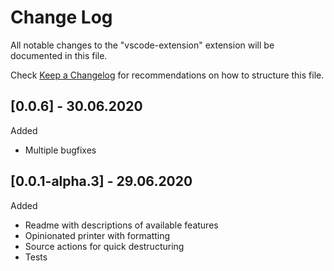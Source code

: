 # Change Log

All notable changes to the "vscode-extension" extension will be documented in this file.

Check [Keep a Changelog](http://keepachangelog.com/) for recommendations on how to structure this file.

## [0.0.6] - 30.06.2020
Added
- Multiple bugfixes

## [0.0.1-alpha.3] - 29.06.2020
Added
- Readme with descriptions of available features
- Opinionated printer with formatting
- Source actions for quick destructuring
- Tests